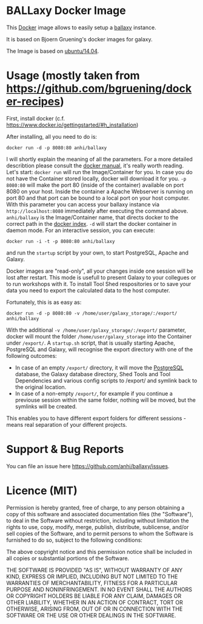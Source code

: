 BALLaxy Docker Image
===================

This [Docker](http://www.docker.io) image allows to easily setup a 
[ballaxy](http://ball-trac.bioinf.uni-sb.de/ballaxy) instance.

It is based on Bjoern Gruening's docker images for galaxy.

The Image is based on [ubuntu/14.04](http://www.ubuntu.org/).


Usage (mostly taken from https://github.com/bgruening/docker-recipes)
=====================================================================

First, install docker (c.f. https://www.docker.io/gettingstarted/#h_installation)

After installing, all you need to do is:

``docker run -d -p 8080:80 anhi/ballaxy``

I will shortly explain the meaning of all the parameters. For a more detailed describtion please consult the [docker manual](http://docs.docker.io/), it's really worth reading.
Let's start: ``docker run`` will run the Image/Container for you. In case you do not have the Container stored locally, docker will download it for you. ``-p 8080:80`` will make the port 80 (inside of the container) available on port 8080 on your host. Inside the container a Apache Webserver is running on port 80 and that port can be bound to a local port on your host computer. With this parameter you can access your ballaxy instance via ``http://localhost:8080`` immediately after executing the command above. ``anhi/ballaxy`` is the Image/Container name, that directs docker to the correct path in the [docker index](https://index.docker.io/u/anhi/ballaxy/). ``-d`` will start the docker container in daemon mode. For an interactive session, you can execute:

``docker run -i -t -p 8080:80 anhi/ballaxy``

and run the ``` startup ``` script by your own, to start PostgreSQL, Apache and Galaxy.

Docker images are "read-only", all your changes inside one session will be lost after restart. This mode is usefull to present Galaxy to your collegues or to run workshops with it. To install Tool Shed respositories or to save your data you need to export the calculated data to the host computer.

Fortunately, this is as easy as:

``docker run -d -p 8080:80 -v /home/user/galaxy_storage/:/export/ anhi/ballaxy``

With the additional ``-v /home/user/galaxy_storage/:/export/`` parameter, docker will mount the folder ``/home/user/galaxy_storage`` into the Container under ``/export/``. A ``startup.sh`` script, that is usually starting Apache, PostgreSQL and Galaxy, will recognise the export directory with one of the following outcomes:

  - In case of an empty ``/export/`` directory, it will move the [PostgreSQL](http://www.postgresql.org/) database, the Galaxy database directory, Shed Tools and Tool Dependencies and various config scripts to /export/ and symlink back to the original location.
  - In case of a non-empty ``/export/``, for example if you continue a previouse session within the same folder, nothing will be moved, but the symlinks will be created.

This enables you to have different export folders for different sessions - means real separation of your different projects.


Support & Bug Reports
=====================

You can file an issue here https://github.com/anhi/ballaxy/issues.

Licence (MIT)
=============

Permission is hereby granted, free of charge, to any person obtaining a copy
of this software and associated documentation files (the "Software"), to deal
in the Software without restriction, including without limitation the rights
to use, copy, modify, merge, publish, distribute, sublicense, and/or sell
copies of the Software, and to permit persons to whom the Software is
furnished to do so, subject to the following conditions:

The above copyright notice and this permission notice shall be included in
all copies or substantial portions of the Software.

THE SOFTWARE IS PROVIDED "AS IS", WITHOUT WARRANTY OF ANY KIND, EXPRESS OR
IMPLIED, INCLUDING BUT NOT LIMITED TO THE WARRANTIES OF MERCHANTABILITY,
FITNESS FOR A PARTICULAR PURPOSE AND NONINFRINGEMENT. IN NO EVENT SHALL THE
AUTHORS OR COPYRIGHT HOLDERS BE LIABLE FOR ANY CLAIM, DAMAGES OR OTHER
LIABILITY, WHETHER IN AN ACTION OF CONTRACT, TORT OR OTHERWISE, ARISING FROM,
OUT OF OR IN CONNECTION WITH THE SOFTWARE OR THE USE OR OTHER DEALINGS IN
THE SOFTWARE.
